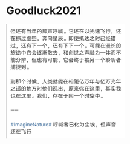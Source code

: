 # Goodluck2021

<img src="https://github.com/SpringOnU/Goodluck2021/blob/main/Screenshot_20201202_111402.jpg" height="300px" />
